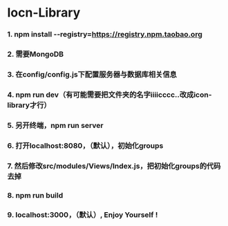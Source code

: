 # Iocn-Library

### 1. npm install --registry=https://registry.npm.taobao.org

### 2. 需要MongoDB

### 3. 在config/config.js下配置服务器与数据库相关信息

### 4. npm run dev（有可能需要把文件夹的名字iiiicccc..改成icon-library才行）

### 5. 另开终端，npm run server

### 6. 打开localhost:8080，（默认），初始化groups

### 7. 然后修改src/modules/Views/Index.js，把初始化groups的代码去掉

### 8. npm run build

### 9. localhost:3000，（默认）, Enjoy Yourself !